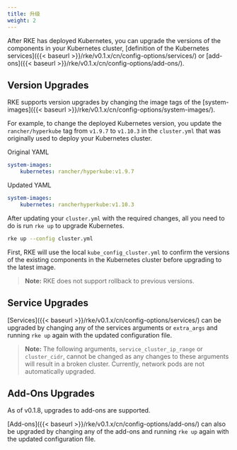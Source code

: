 ```yaml
---
title: 升级
weight: 2
---
```


After RKE has deployed Kubernetes, you can upgrade the versions of the components in your Kubernetes cluster, [definition of the Kubernetes services]({{< baseurl >}}/rke/v0.1.x/cn/config-options/services/) or [add-ons]({{< baseurl >}}/rke/v0.1.x/cn/config-options/add-ons/).

## Version Upgrades

RKE supports version upgrades by changing the image tags of the [system-images]({{< baseurl >}}/rke/v0.1.x/cn/config-options/system-images/).

For example, to change the deployed Kubernetes version, you update the `rancher/hyperkube` tag from `v1.9.7` to `v1.10.3` in the `cluster.yml` that was originally used to deploy your Kubernetes cluster.

Original YAML

```yaml
system-images:
    kubernetes: rancher/hyperkube:v1.9.7
```

Updated YAML

```yaml
system-images:
    kubernetes: rancherhyperkube:v1.10.3
```

After updating your `cluster.yml` with the required changes, all you need to do is run `rke up` to upgrade Kubernetes.

```bash
rke up --config cluster.yml
```

First, RKE will use the local `kube_config_cluster.yml` to confirm the versions of the existing components in the Kubernetes cluster before upgrading to the latest image.

> **Note:** RKE does not support rollback to previous versions.

## Service Upgrades

[Services]({{< baseurl >}}/rke/v0.1.x/cn/config-options/services/) can be upgraded by changing any of the services arguments or `extra_args` and running `rke up` again with the updated configuration file.

> **Note:** The following arguments, `service_cluster_ip_range` or `cluster_cidr`, cannot be changed as any changes to these arguments will result in a broken cluster. Currently, network pods are not automatically upgraded.

## Add-Ons Upgrades

As of v0.1.8, upgrades to add-ons are supported.

[Add-ons]({{< baseurl >}}/rke/v0.1.x/cn/config-options/add-ons/) can also be upgraded by changing any of the add-ons and running `rke up` again with the updated configuration file.
